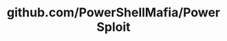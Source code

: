 ---
layout: post
title: github.com/PowerShellMafia/PowerSploit
categories: link
tags: [انگلیسی, برنامه‌نویسی]
---